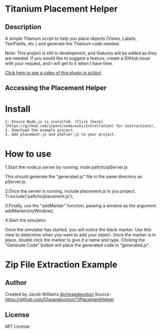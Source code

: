 # Titanium Placement Helper

## Description

A simple Titanium script to help you place objects (Views, Labels, TextFields, etc.) and generate the Titanium code needed.

Note: This project is still in development, and features will be added as they are needed. If you would like to suggest a feature, create a GitHub issue with your request, and I will get to it when I have time.

[Click here to see a video of this plugin in action!](http://www.youtube.com/watch?v=XL5WFo6GxMU)


## Accessing the Placement Helper


Install
=======

	1. Ensure Node.js is installed. (Click [here](https://github.com/joyent/node/wiki/Installation) for instructions).
	2. Download the example project.
	3. Add placement.js and pServer.js to your project.
	
	 


How to use
==========

1.Start the node.js server by running:
	node path/to/pServer.js

This should generate the "generated.js" file in the same directory as pServer.js.

2.Once the server is running, include placement.js in you project.
	Ti.include('path/to/placement.js');

3.Finally, use the "addMarker" function, passing a window as the argument.
	addMarker(myWindow);

4.Start the simulator.

Once the simulator has started, you will notice the black marker. Use this view to determine when you want to add your object.
Once the marker is in place, double click the marker to give it a name and type. Clicking the "Generate Code" button will place the generated code in "generated.js".


Zip File Extraction Example
=======



## Author


Created by Jacob Williams
[@cheapdevotion](http://www.twitter.com/cheapdevotion)
Source : https://github.com/Cheapdevotion/TiPlacementHelper



## License

MIT License